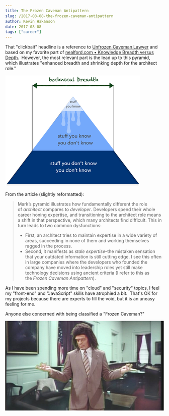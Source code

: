 ```yaml
---
title: The Frozen Caveman Antipattern
slug: /2017-08-08-the-frozen-caveman-antipattern
author: Kevin Hakanson
date: 2017-08-08
tags: ["career"]
---
```

That "clickbait" headline is a reference to [Unfrozen Caveman Lawyer](https://en.wikipedia.org/wiki/Unfrozen_Caveman_Lawyer) and based on my favorite part of [nealford.com • Knowledge Breadth versus Depth](http://nealford.com/memeagora/2015/09/08/knowledge-breadth-versus-depth.html).  However, the most relevant part is the lead up to this pyramid, which illustrates "enhanced breadth and shrinking depth for the architect role."

[![](images/pastedImage_5.png)](images/pastedImage_5.png)

From the article (slightly reformatted):

> Mark’s pyramid illustrates how fundamentally different the role of _architect_ compares to _developer_. Developers spend their whole career honing expertise, and transitioning to the architect role means a shift in that perspective, which many architects find difficult. This in turn leads to two common dysfunctions:
>
> * First, an architect tries to maintain expertise in a wide variety of areas, succeeding in none of them and working themselves ragged in the process.
> * Second, it manifests as _stale expertise_–the mistaken sensation that your outdated information is still cutting edge. I see this often in large companies where the developers who founded the company have moved into leadership roles yet still make technology decisions using ancient criteria (I refer to this as the _Frozen Caveman Antipattern_).

As I have been spending more time on "cloud" and "security" topics, I feel my "front-end" and "JavaScript" skills have atrophied a bit.  That's OK for my projects because there are experts to fill the void, but it is an uneasy feeling for me.

Anyone else concerned with being classified a "Frozen Caveman?"

[![Frozen Caveman Lawyer](images/1238985.jpeg)](images/1238985.jpeg)
